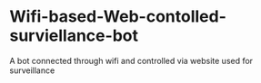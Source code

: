 # Wifi-based-Web-contolled-surviellance-bot
A bot connected through wifi and controlled via website used for surveillance
